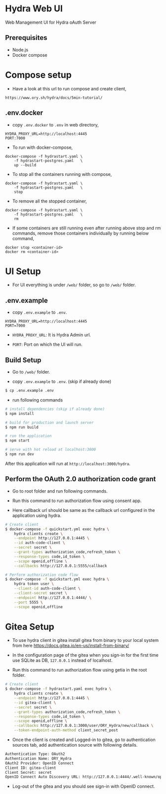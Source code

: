 # Hydra Web UI
Web Management UI for Hydra oAuth Server

## Prerequisites

* Node.js
* Docker compose

# Compose setup

* Have a look at this url to run compose and create client,
```console
https://www.ory.sh/hydra/docs/5min-tutorial/
```

## .env.docker
* copy `.env.docker` to `.env` in web directory,

```console
HYDRA_PROXY_URL=http://localhost:4445
PORT:7000
```


* To run with docker-compose,
```console
docker-compose -f hydrastart.yaml \           
    -f hydrastart-postgres.yaml   \
    up --build
```

* To stop all the containers running with compose,
```console
docker-compose -f hydrastart.yaml \           
    -f hydrastart-postgres.yaml   \
    stop
```

* To remove all the stopped container,
```console
docker-compose -f hydrastart.yaml \           
    -f hydrastart-postgres.yaml   \
    rm
```

* If some containers are still running even after running above stop and rm commands, remove those containers individually by running below command,
```console
docker stop <container-id>
docker rm <container-id>
```

# UI Setup

* For UI everything is under `/web/` folder, so go to `/web/` folder. 

## .env.example

* copy `.env.example` to `.env`.
```
HYDRA_PROXY_URL=http://localhost:4445
PORT=7000
```
* `HYDRA_PROXY_URL`: It is Hydra Admin url.

* `PORT`: Port on which the UI will run.

## Build Setup

* Go to `/web/` folder. 

* copy `.env.example` to `.env`. (skip if already done)

```bash
$ cp .env.example .env
```

* run following commands

``` bash
# install dependencies (skip if already done)
$ npm install 

# build for production and launch server
$ npm run build

# run the application
$ npm start

# serve with hot reload at localhost:3000
$ npm run dev
```

After this application will run at `http://localhost:3000/hydra`.
  
## Perform the OAuth 2.0 authorization code grant
* Go to root folder and run following commands.

* Run this command to run authorization flow using consent app.

* Here callback url should be same as the callback url configured in the application using hydra.

```bash
# Create client
$ docker-compose -f quickstart.yml exec hydra \
    hydra clients create \
    --endpoint http://127.0.0.1:4445 \
    --id auth-code-client \
    --secret secret \
    --grant-types authorization_code,refresh_token \
    --response-types code,id_token \
    --scope openid,offline \
    --callbacks http://127.0.0.1:5555/callback

# Perform authorization code flow
$ docker-compose -f quickstart.yml exec hydra \
    hydra token user \
    --client-id auth-code-client \
    --client-secret secret \
    --endpoint http://127.0.0.1:4444/ \
    --port 5555 \
    --scope openid,offline
```

# Gitea Setup
* To use hydra client in gitea install gitea from binary to your local system from here https://docs.gitea.io/en-us/install-from-binary/

* In the configuration page of the gitea when you sign-in for the first time use SQLite as DB, `127.0.0.1` instead of localhost.

* Run this command to run authorization flow using getia in the root folder.

```bash
# Create client
$ docker-compose -f hydrastart.yaml exec hydra \
    hydra clients create \
    --endpoint http://127.0.0.1:4445 \
    --id gitea-client \
    --secret secret \
    --grant-types authorization_code,refresh_token \
    --response-types code,id_token \
    --scope openid,offline \
    --callbacks http://127.0.0.1:3000/user/ORY_Hydra/new/callback \
    --token-endpoint-auth-method client_secret_post
```

* Once the client is created and Logged-in to gitea, go to authentication sources tab, add authentication source with following details.

```bash
Authentication Type: OAuth2
Authentication Name: ORY_Hydra
OAuth2 Provider: OpenID Connect
Client ID: gitea-client
Client Secret: secret
OpenID Connect Auto Discovery URL: http://127.0.0.1:4444/.well-known/openid-configuration
```

* Log-out of the gitea and you should see sign-in with OpenID connect.



